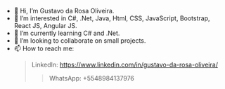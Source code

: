 - 👋 Hi, I’m Gustavo da Rosa Oliveira.
- 👀 I’m interested in C#, .Net, Java, Html, CSS, JavaScript, Bootstrap, React JS, Angular JS.
- 🌱 I’m currently learning C# and .Net.
- 💞️ I’m looking to collaborate on small projects.
- 📫 How to reach me:
  >LinkedIn: https://www.linkedin.com/in/gustavo-da-rosa-oliveira/
  >>WhatsApp: +5548984137976
